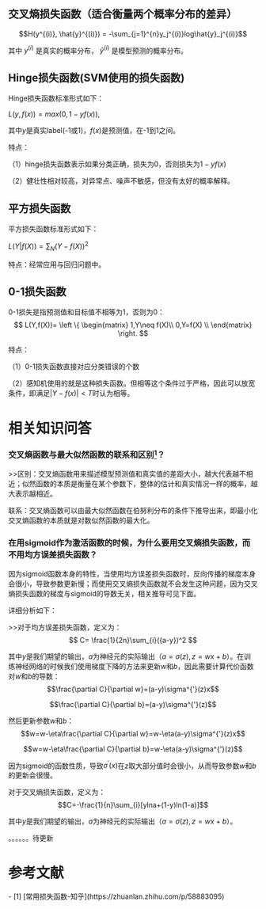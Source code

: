 ## 交叉熵损失函数（适合衡量两个概率分布的差异）

$$H(y^{(i)}, \hat{y}^{(i)}) = -\sum_{j=1}^{n}y_j^{(i)}log\hat{y}_j^{(i)}$$

其中 $y^{(i)}$ 是真实的概率分布， $\hat{y}^{(i)}$ 是模型预测的概率分布。

## Hinge损失函数(SVM使用的损失函数)

Hinge损失函数标准形式如下：

$L(y,f(x))=max(0,1-yf(x))$,

其中$y$是真实label(-1或1)，$f(x)$是预测值，在-1到1之间。

特点：

（1）hinge损失函数表示如果分类正确，损失为0，否则损失为$1-yf(x)$

（2）健壮性相对较高，对异常点、噪声不敏感，但没有太好的概率解释。

## 平方损失函数

平方损失函数标准形式如下：

$L(Y|f(X))=\sum_{N}(Y-f(X))^2$

特点：经常应用与回归问题中。

## 0-1损失函数

0-1损失是指预测值和目标值不相等为1，否则为0：
$$
L(Y,f(X))= \left \{
\begin{matrix}
1,Y\neq f(X)\\ 
0,Y=f(X) \\
\end{matrix} 
\right. 
$$

特点：

（1）0-1损失函数直接对应分类错误的个数

（2）感知机使用的就是这种损失函数。但相等这个条件过于严格，因此可以放宽条件，即满足$|Y-f(x)|<T$时认为相等。

# 相关知识问答

### 交叉熵函数与最大似然函数的联系和区别[<sup>1</sup>](#loss-function-1)？

\>>区别：交叉熵函数用来描述模型预测值和真实值的差距大小，越大代表越不相近；似然函数的本质是衡量在某个参数下，整体的估计和真实情况一样的概率，越大表示越相近。

联系：交叉熵函数可以由最大似然函数在伯努利分布的条件下推导出来，即最小化交叉熵函数的本质就是对数似然函数的最大化。

### 在用sigmoid作为激活函数的时候，为什么要用交叉熵损失函数，而不用均方误差损失函数？

因为sigmoid函数本身的特性，当使用均方误差损失函数时，反向传播的梯度本身会很小，导致参数更新慢；而使用交叉熵损失函数就不会发生这种问题，因为交叉熵损失函数的梯度与sigmoid的导数无关，相关推导可见下面。

详细分析如下：

\>>对于均方误差损失函数，定义为：
$$ C= \frac{1}{2n}\sum_{i}({a-y})^2 $$

其中$y$是我们期望的输出，$a$为神经元的实际输出（$a=\sigma(z), z=wx+b$）。在训练神经网络的时候我们使用梯度下降的方法来更新$w$和$b$，因此需要计算代价函数对$w$和$b$的导数：
$$\frac{\partial C}{\partial w}=(a-y)\sigma^{'}(z)x$$

$$\frac{\partial C}{\partial b}=(a-y)\sigma^{'}(z)$$

然后更新参数$w$和$b$：
$$w=w-\eta\frac{\partial C}{\partial w}=w-\eta(a-y)\sigma^{'}(z)x$$

$$w=w-\eta\frac{\partial C}{\partial b}=w-\eta(a-y)\sigma^{'}(z)$$

因为sigmoid的函数性质，导致$\sigma^{'}(x)$在$z$取大部分值时会很小，从而导致参数$w$和$b$的更新会很慢。

对于交叉熵损失函数，定义为：
$$C=-\frac{1}{n}\sum_{i}[ylna+(1-y)ln(1-a)]$$

其中$y$是我们期望的输出，$a$为神经元的实际输出（$a=\sigma({z}),z=wx+b$）。

。。。。。。待更新




# 参考文献

<div id="loss-function-1"></div>
- [1] [常用损失函数-知乎](https://zhuanlan.zhihu.com/p/58883095)
